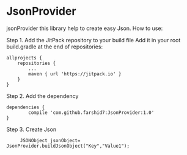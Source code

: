 # JsonProvider
jsonProvider
this library help to create easy Json.
How to use:

Step 1. Add the JitPack repository to your build file
Add it in your root build.gradle at the end of repositories:

	allprojects {
		repositories {
			...
			maven { url 'https://jitpack.io' }
		}
	}
  
  Step 2. Add the dependency

	dependencies {
	        compile 'com.github.farshid7:JsonProvider:1.0'
	}
  
  Step 3. Create Json
  
         JSONObject jsonObject= JsonProvider.buildJsonObject("Key","Value1");

  

